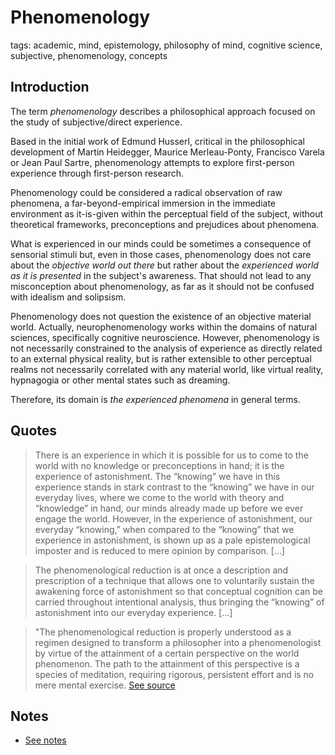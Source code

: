 
# Phenomenology

tags: academic, mind, epistemology, philosophy of mind,  cognitive science, subjective, phenomenology, concepts

## Introduction

The term *phenomenology* describes a philosophical approach focused on the study of subjective/direct experience. 

Based in the initial work of Edmund Husserl, critical in the philosophical development of Martin Heidegger, Maurice Merleau-Ponty, Francisco Varela or Jean Paul Sartre, phenomenology attempts to explore first-person experience through first-person research. 

Phenomenology could be considered a radical observation of raw phenomena, a far-beyond-empirical immersion in the immediate environment as it-is-given within the perceptual field of the subject, without theoretical frameworks, preconceptions and prejudices about phenomena. 

What is experienced in our minds could be sometimes a consequence of sensorial stimuli but, even in those cases, phenomenology does not care about the *objective world out there* but rather about the *experienced world as it is presented* in the subject's awareness. That should not lead to any misconception about phenomenology, as far as it should not be confused with idealism and solipsism. 

Phenomenology does not question the existence of an objective material world. Actually, neurophenomenology works within the domains of natural sciences, specifically cognitive neuroscience. However, phenomenology is not necessarily constrained to the analysis of experience as directly related to an external physical reality, but is rather extensible to other perceptual realms not necessarily correlated with any material world, like virtual reality, hypnagogia or other mental states such as dreaming. 

Therefore, its domain is *the experienced phenomena* in general terms.


## Quotes


> There is an experience in which it is possible for us to come to the world with no knowledge or preconceptions in hand; it is the experience of astonishment. The “knowing” we have in this experience stands in stark contrast to the “knowing” we have in our everyday lives, where we come to the world with theory and “knowledge” in hand, our minds already made up before we ever engage the world. However, in the experience of astonishment, our everyday “knowing,” when compared to the “knowing” that we experience in astonishment, is shown up as a pale epistemological imposter and is reduced to mere opinion by comparison. [...] 

> The phenomenological reduction is at once a description and prescription of a technique that allows one to voluntarily sustain the awakening force of astonishment so that conceptual cognition can be carried throughout intentional analysis, thus bringing the “knowing” of astonishment into our everyday experience. [...]

> "The phenomenological reduction is properly understood as a regimen designed to transform a philosopher into a phenomenologist by virtue of the attainment of a certain perspective on the world phenomenon. The path to the attainment of this perspective is a species of meditation, requiring rigorous, persistent effort and is no mere mental exercise. [See source](https://www.iep.utm.edu/phen-red/)

## Notes

* [See notes](../../tags/phenomenology-notes.md)